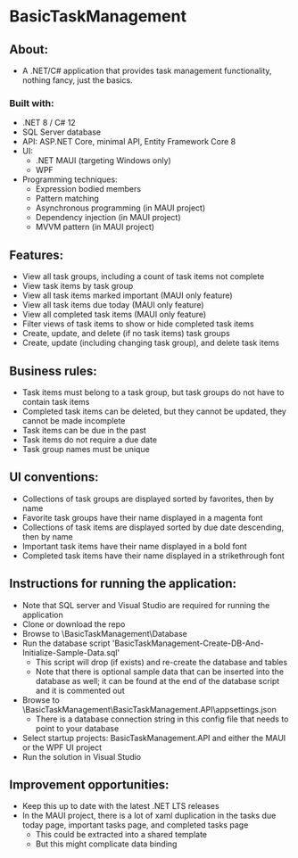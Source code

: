 # BasicTaskManagement

## About:
- A .NET/C# application that provides task management functionality, nothing fancy, just the basics.

### Built with:
- .NET 8 / C# 12
- SQL Server database
- API: ASP.NET Core, minimal API, Entity Framework Core 8
- UI:
	- .NET MAUI (targeting Windows only)
	- WPF
- Programming techniques:
	- Expression bodied members
	- Pattern matching
	- Asynchronous programming (in MAUI project)
	- Dependency injection (in MAUI project)
	- MVVM pattern (in MAUI project)

## Features:
- View all task groups, including a count of task items not complete
- View task items by task group
- View all task items marked important (MAUI only feature)
- View all task items due today (MAUI only feature)
- View all completed task items (MAUI only feature)
- Filter views of task items to show or hide completed task items
- Create, update, and delete (if no task items) task groups
- Create, update (including changing task group), and delete task items

## Business rules:
- Task items must belong to a task group, but task groups do not have to contain task items
- Completed task items can be deleted, but they cannot be updated, they cannot be made incomplete
- Task items can be due in the past
- Task items do not require a due date
- Task group names must be unique

## UI conventions:
- Collections of task groups are displayed sorted by favorites, then by name
- Favorite task groups have their name displayed in a magenta font
- Collections of task items are displayed sorted by due date descending, then by name
- Important task items have their name displayed in a bold font
- Completed task items have their name displayed in a strikethrough font

## Instructions for running the application:
- Note that SQL server and Visual Studio are required for running the application
- Clone or download the repo
- Browse to \BasicTaskManagement\Database
- Run the database script 'BasicTaskManagement-Create-DB-And-Initialize-Sample-Data.sql'
	- This script will drop (if exists) and re-create the database and tables
	- Note that there is optional sample data that can be inserted into the database as well; it can be found at the end of the database script and it is commented out
- Browse to \BasicTaskManagement\BasicTaskManagement.API\appsettings.json
	- There is a database connection string in this config file that needs to point to your database
- Select startup projects: BasicTaskManagement.API and either the MAUI or the WPF UI project
- Run the solution in Visual Studio

## Improvement opportunities:
- Keep this up to date with the latest .NET LTS releases
- In the MAUI project, there is a lot of xaml duplication in the tasks due today page, important tasks page, and completed tasks page
	- This could be extracted into a shared template
	- But this might complicate data binding
